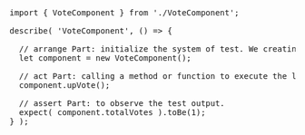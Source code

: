 <pre>
import { VoteComponent } from './VoteComponent';

describe( 'VoteComponent', () => {

  // arrange Part: initialize the system of test. We creating the instance of the voteComponent.
  let component = new VoteComponent();
  
  // act Part: calling a method or function to execute the logic.
  component.upVote();
  
  // assert Part: to observe the test output.
  expect( component.totalVotes ).toBe(1);
} );
</pre>

